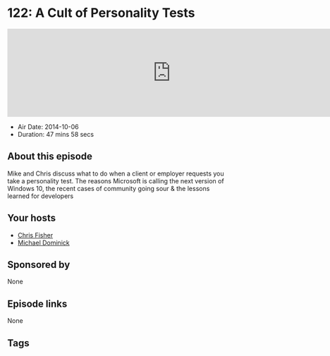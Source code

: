 # 122: A Cult of Personality Tests

<iframe src="https://player.fireside.fm/v2/MLf2ZzhC+1biOxqHu?theme=dark" width="740" height="200" frameborder="0" scrolling="no"></iframe>

* Air Date: 2014-10-06
* Duration: 47 mins 58 secs

## About this episode

Mike and Chris discuss what to do when a client or employer requests you take a personality test. The reasons Microsoft is calling the next version of Windows 10, the recent cases of community going sour & the lessons learned for developers

## Your hosts
* [Chris Fisher](https://coder.show/hosts/chrislas)
* [Michael Dominick](https://coder.show/hosts/michael)

## Sponsored by

None



## Episode links

None



## Tags

